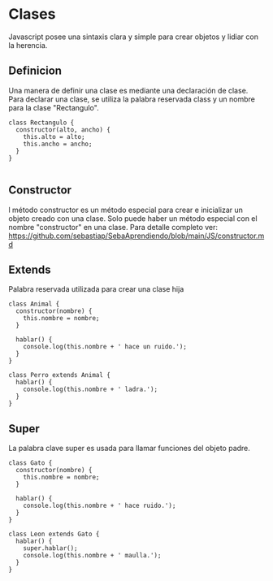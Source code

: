 # Clases
Javascript posee una sintaxis clara y simple para crear objetos y lidiar con la herencia.

## Definicion
Una manera de definir una clase es mediante una declaración de clase. Para declarar una clase, se utiliza la palabra reservada class y un nombre para la clase "Rectangulo".

```
class Rectangulo {
  constructor(alto, ancho) {
    this.alto = alto;
    this.ancho = ancho;
  }
}


```

## Constructor
l método constructor es un método especial para crear e inicializar un objeto creado con una clase. Solo puede haber un método especial con el nombre "constructor" en una clase.
Para detalle completo ver:
https://github.com/sebastiap/SebaAprendiendo/blob/main/JS/constructor.md

## Extends
Palabra reservada utilizada para crear una clase hija

```
class Animal {
  constructor(nombre) {
    this.nombre = nombre;
  }

  hablar() {
    console.log(this.nombre + ' hace un ruido.');
  }
}

class Perro extends Animal {
  hablar() {
    console.log(this.nombre + ' ladra.');
  }
}
```

## Super
La palabra clave super es usada para llamar funciones del objeto padre.

```
class Gato {
  constructor(nombre) {
    this.nombre = nombre;
  }

  hablar() {
    console.log(this.nombre + ' hace ruido.');
  }
}

class Leon extends Gato {
  hablar() {
    super.hablar();
    console.log(this.nombre + ' maulla.');
  }
}
```
